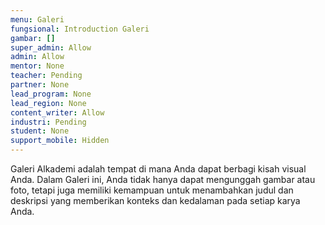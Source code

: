 ```yaml
---
menu: Galeri
fungsional: Introduction Galeri
gambar: []
super_admin: Allow
admin: Allow
mentor: None
teacher: Pending
partner: None
lead_program: None
lead_region: None
content_writer: Allow
industri: Pending
student: None
support_mobile: Hidden
---
```

Galeri Alkademi adalah tempat di mana Anda dapat berbagi kisah visual Anda. Dalam Galeri ini, Anda tidak hanya dapat mengunggah gambar atau foto, tetapi juga memiliki kemampuan untuk menambahkan judul dan deskripsi yang memberikan konteks dan kedalaman pada setiap karya Anda.